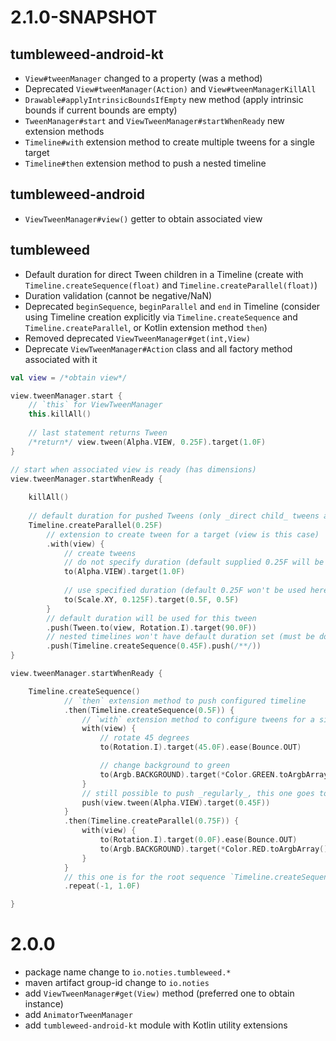 # 2.1.0-SNAPSHOT
## tumbleweed-android-kt
* `View#tweenManager` changed to a property (was a method)
* Deprecated `View#tweenManager(Action)` and `View#tweenManagerKillAll`
* `Drawable#applyIntrinsicBoundsIfEmpty` new method (apply intrinsic bounds if current bounds are empty)
* `TweenManager#start` and `ViewTweenManager#startWhenReady` new extension methods
* `Timeline#with` extension method to create multiple tweens for a single target
* `Timeline#then` extension method to push a nested timeline

## tumbleweed-android
* `ViewTweenManager#view()` getter to obtain associated view

## tumbleweed
* Default duration for direct Tween children in a Timeline (create with 
`Timeline.createSequence(float)` and `Timeline.createParallel(float)`)
* Duration validation (cannot be negative/NaN)
* Deprecated `beginSequence`, `beginParallel` and `end` in Timeline (consider using 
Timeline creation explicitly via `Timeline.createSequence` and `Timeline.createParallel`, 
or Kotlin extension method `then`)
* Removed deprecated `ViewTweenManager#get(int,View)`
* Deprecate `ViewTweenManager#Action` class and all factory method associated with it

```kotlin
val view = /*obtain view*/

view.tweenManager.start {
    // `this` for ViewTweenManager
    this.killAll()
    
    // last statement returns Tween
    /*return*/ view.tween(Alpha.VIEW, 0.25F).target(1.0F)
}

// start when associated view is ready (has dimensions)
view.tweenManager.startWhenReady {
    
    killAll()
    
    // default duration for pushed Tweens (only _direct child_ tweens are affected)
    Timeline.createParallel(0.25F)
        // extension to create tween for a target (view is this case)
        .with(view) {
            // create tweens 
            // do not specify duration (default supplied 0.25F will be used
            to(Alpha.VIEW).target(1.0F)
            
            // use specified duration (default 0.25F won't be used here)
            to(Scale.XY, 0.125F).target(0.5F, 0.5F)
        }
        // default duration will be used for this tween
        .push(Tween.to(view, Rotation.I).target(90.0F))
        // nested timelines won't have default duration set (must be done for each timeline individually)
        .push(Timeline.createSequence(0.45F).push(/**/))
}

view.tweenManager.startWhenReady {

    Timeline.createSequence()
            // `then` extension method to push configured timeline
            .then(Timeline.createSequence(0.5F)) {
                // `with` extension method to configure tweens for a single target
                with(view) {
                    // rotate 45 degrees
                    to(Rotation.I).target(45.0F).ease(Bounce.OUT)

                    // change background to green
                    to(Argb.BACKGROUND).target(*Color.GREEN.toArgbArray())
                }
                // still possible to push _regularly_, this one goes to the `Timeline.createSequence(0.5F)` timeline
                push(view.tween(Alpha.VIEW).target(0.45F))
            }
            .then(Timeline.createParallel(0.75F)) {
                with(view) {
                    to(Rotation.I).target(0.0F).ease(Bounce.OUT)
                    to(Argb.BACKGROUND).target(*Color.RED.toArgbArray())
                }
            }
            // this one is for the root sequence `Timeline.createSequence()`
            .repeat(-1, 1.0F)

}
```

# 2.0.0
* package name change to `io.noties.tumbleweed.*`
* maven artifact group-id change to `io.noties`
* add `ViewTweenManager#get(View)` method (preferred one to obtain instance)
* add `AnimatorTweenManager`
* add `tumbleweed-android-kt` module with Kotlin utility extensions